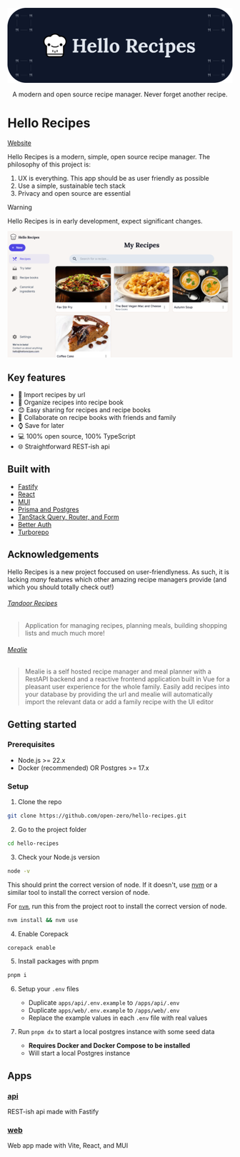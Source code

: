 <p align="center">
  <img alt="Hello Recipes" src="./assets/hello-recipes-banner.png" width="800" />
</p>

<p align="center">
  A modern and open source recipe manager. Never forget another recipe.
</p>

# Hello Recipes

[Website](https://hellorecipes.com/)

Hello Recipes is a modern, simple, open source recipe manager. The philosophy of this project is:

1. UX is everything. This app should be as user friendly as possible
2. Use a simple, sustainable tech stack
3. Privacy and open source are essential

> [!WARNING]
> Hello Recipes is in early development, expect significant changes.

![Screenshot of Hello Recipes](/assets/hello-recipes.png)

## Key features

- 🔗 Import recipes by url
- 📖 Organize recipes into recipe book
- 😊 Easy sharing for recipes and recipe books
- 🤝 Collaborate on recipe books with friends and family
- ⌚ Save for later
- 💻 100% open source, 100% TypeScript
- 🌐 Straightforward REST-ish api

## Built with

- [Fastify](https://fastify.dev/)
- [React](https://react.dev/)
- [MUI](https://mui.com/)
- [Prisma and Postgres](https://www.prisma.io/)
- [TanStack Query, Router, and Form](https://tanstack.com/)
- [Better Auth](https://www.better-auth.com/)
- [Turborepo](https://turbo.build/repo)

## Acknowledgements

Hello Recipes is a new project foccused on user-friendlyness. As such, it is lacking _many_ features which other amazing recipe managers provide (and which you should totally check out!)

###### [Tandoor Recipes](https://github.com/TandoorRecipes/recipes)

> Application for managing recipes, planning meals, building shopping lists and much much more!

###### [Mealie](https://github.com/mealie-recipes/mealie)

> Mealie is a self hosted recipe manager and meal planner with a RestAPI backend and a reactive frontend application built in Vue for a pleasant user experience for the whole family. Easily add recipes into your database by providing the url and mealie will automatically import the relevant data or add a family recipe with the UI editor

## Getting started

### Prerequisites

- Node.js >= 22.x
- Docker (recommended) OR Postgres >= 17.x

### Setup

1. Clone the repo

```sh
git clone https://github.com/open-zero/hello-recipes.git
```

2. Go to the project folder

```sh
cd hello-recipes
```

3. Check your Node.js version

```sh
node -v
```

This should print the correct version of node. If it doesn't, use [nvm](https://github.com/nvm-sh/nvm) or a similar tool to install the correct version of node.

For [`nvm`](https://github.com/nvm-sh/nvm), run this from the project root to install the correct version of node.

```sh
nvm install && nvm use
```

4. Enable Corepack

```sh
corepack enable
```

5. Install packages with pnpm

```sh
pnpm i
```

6. Setup your `.env` files

   - Duplicate `apps/api/.env.example` to `/apps/api/.env`
   - Duplicate `apps/web/.env.example` to `/apps/web/.env`
   - Replace the example values in each `.env` file with real values

7. Run `pnpm dx` to start a local postgres instance with some seed data

   - **Requires Docker and Docker Compose to be installed**
   - Will start a local Postgres instance

## Apps

### [api](/apps/api/)

REST-ish api made with Fastify

### [web](/apps/web/)

Web app made with Vite, React, and MUI
